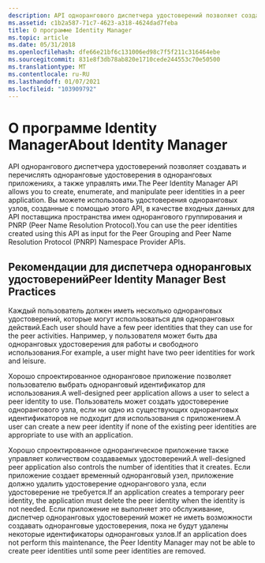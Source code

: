 ```yaml
---
description: API однорангового диспетчера удостоверений позволяет создавать и перечислять одноранговые удостоверения в одноранговых приложениях, а также управлять ими.
ms.assetid: c1b2a587-71c7-4623-a318-4624dad7feba
title: О программе Identity Manager
ms.topic: article
ms.date: 05/31/2018
ms.openlocfilehash: dfe66e21bf6c131006ed98c7f5f211c316464ebe
ms.sourcegitcommit: 831e8f3db78ab820e1710cede244553c70e50500
ms.translationtype: MT
ms.contentlocale: ru-RU
ms.lasthandoff: 01/07/2021
ms.locfileid: "103909792"
---
```

# <a name="about-identity-manager"></a><span data-ttu-id="dd2f1-103">О программе Identity Manager</span><span class="sxs-lookup"><span data-stu-id="dd2f1-103">About Identity Manager</span></span>

<span data-ttu-id="dd2f1-104">API однорангового диспетчера удостоверений позволяет создавать и перечислять одноранговые удостоверения в одноранговых приложениях, а также управлять ими.</span><span class="sxs-lookup"><span data-stu-id="dd2f1-104">The Peer Identity Manager API allows you to create, enumerate, and manipulate peer identities in a peer application.</span></span> <span data-ttu-id="dd2f1-105">Вы можете использовать удостоверения одноранговых узлов, созданные с помощью этого API, в качестве входных данных для API поставщика пространства имен однорангового группирования и PNRP (Peer Name Resolution Protocol).</span><span class="sxs-lookup"><span data-stu-id="dd2f1-105">You can use the peer identities created using this API as input for the Peer Grouping and Peer Name Resolution Protocol (PNRP) Namespace Provider APIs.</span></span>

## <a name="peer-identity-manager-best-practices"></a><span data-ttu-id="dd2f1-106">Рекомендации для диспетчера одноранговых удостоверений</span><span class="sxs-lookup"><span data-stu-id="dd2f1-106">Peer Identity Manager Best Practices</span></span>

<span data-ttu-id="dd2f1-107">Каждый пользователь должен иметь несколько одноранговых удостоверений, которые могут использоваться для одноранговых действий.</span><span class="sxs-lookup"><span data-stu-id="dd2f1-107">Each user should have a few peer identities that they can use for the peer activities.</span></span> <span data-ttu-id="dd2f1-108">Например, у пользователя может быть два одноранговых удостоверения для работы и свободного использования.</span><span class="sxs-lookup"><span data-stu-id="dd2f1-108">For example, a user might have two peer identities for work and leisure.</span></span>

<span data-ttu-id="dd2f1-109">Хорошо спроектированное одноранговое приложение позволяет пользователю выбрать одноранговый идентификатор для использования.</span><span class="sxs-lookup"><span data-stu-id="dd2f1-109">A well-designed peer application allows a user to select a peer identity to use.</span></span> <span data-ttu-id="dd2f1-110">Пользователь может создать удостоверение однорангового узла, если ни одно из существующих одноранговых идентификаторов не подходит для использования с приложением.</span><span class="sxs-lookup"><span data-stu-id="dd2f1-110">A user can create a new peer identity if none of the existing peer identities are appropriate to use with an application.</span></span>

<span data-ttu-id="dd2f1-111">Хорошо спроектированное однорангическое приложение также управляет количеством создаваемых удостоверений.</span><span class="sxs-lookup"><span data-stu-id="dd2f1-111">A well-designed peer application also controls the number of identities that it creates.</span></span> <span data-ttu-id="dd2f1-112">Если приложение создает временный одноранговый узел, приложение должно удалить удостоверение однорангового узла, если удостоверение не требуется.</span><span class="sxs-lookup"><span data-stu-id="dd2f1-112">If an application creates a temporary peer identity, the application must delete the peer identity when the identity is not needed.</span></span> <span data-ttu-id="dd2f1-113">Если приложение не выполняет это обслуживание, диспетчер одноранговых удостоверений может не иметь возможности создавать одноранговые удостоверения, пока не будут удалены некоторые идентификаторы одноранговых узлов.</span><span class="sxs-lookup"><span data-stu-id="dd2f1-113">If an application does not perform this maintenance, the Peer Identity Manager may not be able to create peer identities until some peer identities are removed.</span></span>

 

 



